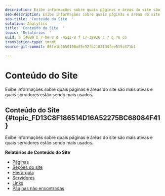 ```yaml
---
description: Exibe informações sobre quais páginas e áreas do site são mais ativas e quais servidores estão sendo mais usados.
seo-description: Exibe informações sobre quais páginas e áreas do site são mais ativas e quais servidores estão sendo mais usados.
seo-title: 'Conteúdo do Site  '
solution: Analytics
title: 'Conteúdo do Site  '
topic: 'Relatórios  '
uuid: a 14080 b 7-be 8 d -4513-8 f 17-39926 c 7 b 70 cb
translation-type: tm+mt
source-git-commit: 86fe1b3650100a05e52fb2102134fee515c871b1

---
```



# Conteúdo do Site

Exibe informações sobre quais páginas e áreas do site são mais ativas e quais servidores estão sendo mais usados.

## Conteúdo do Site   {#topic_FD13C8F186514D16A52275BC68084F41}

Exibe informações sobre quais páginas e áreas do site são mais ativas e quais servidores estão sendo mais usados.

**Relatórios de Conteúdo do Site**

* [Páginas](../../../components/c-variables/dimensionslist/reports-pages.md#concept_0219136EA25745B58434D0C7E751D7D5)
* [Seções do site](../../../components/c-variables/dimensionslist/reports-site-sections.md#concept_39E550D7A9E34C9580E81F5F9E12BDDD)
* [Hierarquia](../../../components/c-variables/dimensionslist/reports-hierarchy.md#concept_845DFC7699C54E4A81C89D7F5396136B)
* [Servidores](../../../components/c-variables/dimensionslist/reports-servers.md#concept_A5CABE5BB44E4919BE27E7C4EAD8F6CE)
* [Links](../../../components/c-variables/dimensionslist/reports-links.md#concept_E6D8D3C5A834415C972CF4002D849281)
* [Páginas não encontradas](../../../components/c-variables/dimensionslist/reports-pages-not-found.md#concept_46A8DB85A4DE428A944C5711B2AE625B)

